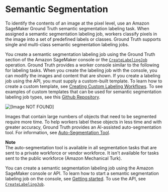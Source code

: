 # Semantic Segmentation<a name="sms-semantic-segmentation"></a>

To identify the contents of an image at the pixel level, use an Amazon SageMaker Ground Truth semantic segmentation labeling task\. When assigned a semantic segmentation labeling job, workers classify pixels in the image into a set of predefined labels or classes\. Ground Truth supports single and multi\-class semantic segmentation labeling jobs\.

You create a semantic segmentation labeling job using the Ground Truth section of the Amazon SageMaker console or the [ `CreateLabelingJob`](https://docs.aws.amazon.com/sagemaker/latest/APIReference/API_CreateLabelingJob.html) operation\. Ground Truth provides a worker console similar to the following for labeling tasks\. When you create the labeling job with the console, you can modify the images and content that are shown\. If you create a labeling job using the API, you must supply a custom\-built template\. To learn how to create a custom template, see [Creating Custom Labeling Workflows](sms-custom-templates.md)\. To see examples of custom templates that can be used for semantic segmentation labeling job types, see this [Github Repository](https://github.com/aws-samples/amazon-sagemaker-ground-truth-task-uis/tree/master/images)\. 

![\[Image NOT FOUND\]](http://docs.aws.amazon.com/sagemaker/latest/dg/images/semantic_segmentation_sample.gif)

Images that contain large numbers of objects that need to be segmented require more time\. To help workers label these objects in less time and with greater accuracy, Ground Truth provides an AI\-assisted auto\-segmentation tool\. For information, see [Auto\-Segmentation Tool](sms-auto-segmentation.md)\.

**Note**  
The auto\-segmentation tool is available in all segmentation tasks that are sent to a private workforce or vendor workforce\. It isn't available for tasks sent to the public workforce \(Amazon Mechanical Turk\)\. 

You can create a semantic segmentation labeling job using the Amazon SageMaker console or API\. To learn how to start a semantic segmentation labeling job on the console, see [Getting started](sms-getting-started.md)\. To use the API, see [ `CreateLabelingJob`](https://docs.aws.amazon.com/sagemaker/latest/APIReference/API_CreateLabelingJob.html)\. 